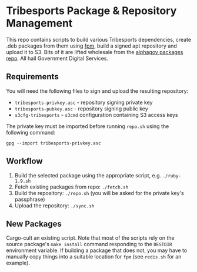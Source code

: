 Tribesports Package & Repository Management
===========================================

This repo contains scripts to build various Tribesports dependencies, create .deb packages from them using [fpm](https://github.com/jordansissel/fpm), build a signed apt repository and upload it to S3. Bits of it are lifted wholesale from the [alphagov packages repo](https://github.com/alphagov/packages). All hail Government Digital Services.

Requirements
------------

You will need the following files to sign and upload the resulting repository:

  * `tribesports-privkey.asc` - repository signing private key
  * `tribesports-pubkey.asc` - repository signing public key
  * `s3cfg-tribesports` - `s3cmd` configuration containing S3 access keys

The private key must be imported before running `repo.sh` using the following command:

    gpg --import tribesports-privkey.asc

Workflow
--------

  1. Build the selected package using the appropriate script, e.g. `./ruby-1.9.sh`
  2. Fetch existing packages from repo: `./fetch.sh`
  3. Build the repository: `./repo.sh` (you will be asked for the private key's passphrase)
  4. Upload the repository: `./sync.sh`

New Packages
------------

Cargo-cult an existing script. Note that most of the scripts rely on the source package's `make install` command responding to the `DESTDIR` environment variable. If building a package that does not, you may have to manually copy things into a suitable location for `fpm` (see `redis.sh` for an example).
